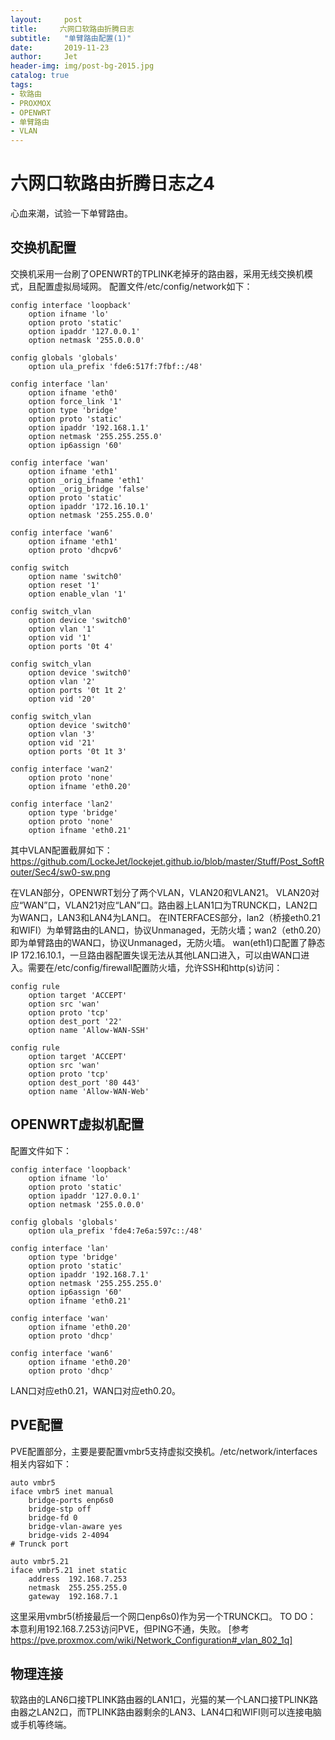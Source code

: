 ```yaml
---
layout:     post
title:     六网口软路由折腾日志
subtitle:   "单臂路由配置(1)"
date:       2019-11-23
author:     Jet
header-img: img/post-bg-2015.jpg
catalog: true
tags: 
- 软路由
- PROXMOX
- OPENWRT
- 单臂路由
- VLAN
---
```

# 六网口软路由折腾日志之4

心血来潮，试验一下单臂路由。

## 交换机配置
交换机采用一台刷了OPENWRT的TPLINK老掉牙的路由器，采用无线交换机模式，且配置虚拟局域网。
配置文件/etc/config/network如下：
```
config interface 'loopback'
	option ifname 'lo'
	option proto 'static'
	option ipaddr '127.0.0.1'
	option netmask '255.0.0.0'

config globals 'globals'
	option ula_prefix 'fde6:517f:7fbf::/48'

config interface 'lan'
	option ifname 'eth0'
	option force_link '1'
	option type 'bridge'
	option proto 'static'
	option ipaddr '192.168.1.1'
	option netmask '255.255.255.0'
	option ip6assign '60'

config interface 'wan'
	option ifname 'eth1'
	option _orig_ifname 'eth1'
	option _orig_bridge 'false'
	option proto 'static'
	option ipaddr '172.16.10.1'
	option netmask '255.255.0.0'

config interface 'wan6'
	option ifname 'eth1'
	option proto 'dhcpv6'

config switch
	option name 'switch0'
	option reset '1'
	option enable_vlan '1'

config switch_vlan
	option device 'switch0'
	option vlan '1'
	option vid '1'
	option ports '0t 4'

config switch_vlan
	option device 'switch0'
	option vlan '2'
	option ports '0t 1t 2'
	option vid '20'

config switch_vlan
	option device 'switch0'
	option vlan '3'
	option vid '21'
	option ports '0t 1t 3'

config interface 'wan2'
	option proto 'none'
	option ifname 'eth0.20'

config interface 'lan2'
	option type 'bridge'
	option proto 'none'
	option ifname 'eth0.21'
```
其中VLAN配置截屏如下：
https://github.com/LockeJet/lockejet.github.io/blob/master/Stuff/Post_SoftRouter/Sec4/sw0-sw.png

在VLAN部分，OPENWRT划分了两个VLAN，VLAN20和VLAN21。
VLAN20对应“WAN”口，VLAN21对应“LAN”口。路由器上LAN1口为TRUNCK口，LAN2口为WAN口，LAN3和LAN4为LAN口。
在INTERFACES部分，lan2（桥接eth0.21和WIFI）为单臂路由的LAN口，协议Unmanaged，无防火墙；wan2（eth0.20）即为单臂路由的WAN口，协议Unmanaged，无防火墙。
wan(eth1)口配置了静态IP 172.16.10.1，一旦路由器配置失误无法从其他LAN口进入，可以由WAN口进入。需要在/etc/config/firewall配置防火墙，允许SSH和http(s)访问：
```
config rule
	option target 'ACCEPT'
	option src 'wan'
	option proto 'tcp'
	option dest_port '22'
	option name 'Allow-WAN-SSH'

config rule
	option target 'ACCEPT'
	option src 'wan'
	option proto 'tcp'
	option dest_port '80 443'
	option name 'Allow-WAN-Web'
```

## OPENWRT虚拟机配置
配置文件如下：
```
config interface 'loopback'
	option ifname 'lo'
	option proto 'static'
	option ipaddr '127.0.0.1'
	option netmask '255.0.0.0'

config globals 'globals'
	option ula_prefix 'fde4:7e6a:597c::/48'

config interface 'lan'
	option type 'bridge'
	option proto 'static'
	option ipaddr '192.168.7.1'
	option netmask '255.255.255.0'
	option ip6assign '60'
	option ifname 'eth0.21'

config interface 'wan'
	option ifname 'eth0.20'
	option proto 'dhcp'

config interface 'wan6'
	option ifname 'eth0.20'
	option proto 'dhcp'
```
LAN口对应eth0.21，WAN口对应eth0.20。

## PVE配置
PVE配置部分，主要是要配置vmbr5支持虚拟交换机。/etc/network/interfaces相关内容如下：
```
auto vmbr5
iface vmbr5 inet manual
	bridge-ports enp6s0
	bridge-stp off
	bridge-fd 0
	bridge-vlan-aware yes
	bridge-vids 2-4094
# Trunck port

auto vmbr5.21
iface vmbr5.21 inet static
	address  192.168.7.253
	netmask  255.255.255.0
	gateway  192.168.7.1
```
这里采用vmbr5(桥接最后一个网口enp6s0)作为另一个TRUNCK口。
TO DO： 本意利用192.168.7.253访问PVE，但PING不通，失败。
[参考 https://pve.proxmox.com/wiki/Network_Configuration#_vlan_802_1q]

## 物理连接
软路由的LAN6口接TPLINK路由器的LAN1口，光猫的某一个LAN口接TPLINK路由器之LAN2口，而TPLINK路由器剩余的LAN3、LAN4口和WIFI则可以连接电脑或手机等终端。

